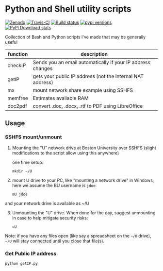 # Python and Shell utility scripts

[![Zenodo](https://zenodo.org/badge/DOI/10.5281/zenodo.1252220.svg)](https://zenodo.org/record/1252220)
[![Travis-CI](https://travis-ci.org/scivision/pybashutils.svg?branch=master)](https://travis-ci.org/scivision/pybashutils)
[![Build status](https://ci.appveyor.com/api/projects/status/ujifxcexg2i1bq1u?svg=true)](https://ci.appveyor.com/project/scivision/pybashutils)
[![pypi versions](https://img.shields.io/pypi/pyversions/pybashutils.svg)](https://pypi.python.org/pypi/pybashutils)
[![PyPi Download stats](http://pepy.tech/badge/pybashutils)](http://pepy.tech/project/pybashutils)

Collection of Bash and Python scripts I've made that may be generally
useful

  function       |   description
-----------------|-------------------------------------------------------------
  checkIP        |  Sends you an email automatically if your IP address changes
  getIP          |  gets your public IP address (not the internal NAT address)
  mx             |  mount network share example using SSHFS
  memfree        |  Estimates available RAM
  doc2pdf        |  convert .doc, .docx, .rtf to PDF using LibreOffice

## Usage

### SSHFS mount/unmount

1.  Mounting the "U" network drive at Boston University over SSHFS
    (slight modifications to the script allow using this anywhere)

    one time setup:

        mkdir ~/U

2.  mount U drive to your PC, like "mounting a network drive" in
    Windows, here we assume the BU username is `jdoe`:

        mU jdoe

and your network drive is available as ~/U

3.  Unmounting the "U" drive. When done for the day, suggest unmounting
    in case to help mitigate security risks:

        uU

Note: if you have any files open (like say a spreadsheet on the `~/U`
drive), `~/U` will stay connected until you close that file(s).

### Get Public IP address

```sh
python getIP.py
```
